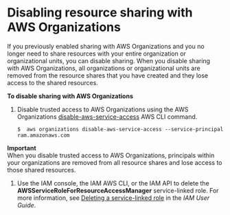 # Disabling resource sharing with AWS Organizations<a name="disable-sharing"></a>

If you previously enabled sharing with AWS Organizations and you no longer need to share resources with your entire organization or organizational units, you can disable sharing\. When you disable sharing with AWS Organizations, all organizations or organizational units are removed from the resource shares that you have created and they lose access to the shared resources\.

**To disable sharing with AWS Organizations**

1. Disable trusted access to AWS Organizations using the AWS Organizations [disable\-aws\-service\-access](https://docs.aws.amazon.com/cli/latest/reference/organizations/disable-aws-service-access.html) AWS CLI command\.

   ```
   $  aws organizations disable-aws-service-access --service-principal ram.amazonaws.com
   ```
**Important**  
When you disable trusted access to AWS Organizations, principals within your organizations are removed from all resource shares and lose access to those shared resources\.

1. Use the IAM console, the IAM AWS CLI, or the IAM API to delete the **AWSServiceRoleForResourceAccessManager** service\-linked role\. For more information, see [Deleting a service\-linked role](https://docs.aws.amazon.com/IAM/latest/UserGuide/using-service-linked-roles.html#delete-service-linked-role) in the *IAM User Guide*\.